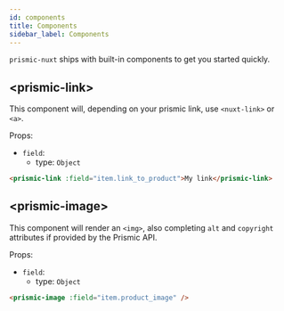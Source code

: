 ```yaml
---
id: components
title: Components
sidebar_label: Components
---
```


`prismic-nuxt` ships with built-in components to get you started quickly.

## &lt;prismic-link&gt;

This component will, depending on your prismic link, use `<nuxt-link>` or `<a>`.

Props:

- `field`:
  - type: `Object`

```html
<prismic-link :field="item.link_to_product">My link</prismic-link>
```

## &lt;prismic-image&gt;

This component will render an `<img>`, also completing `alt` and `copyright` attributes if provided by the Prismic API.

Props:
- `field`:
  - type: `Object`

```html
<prismic-image :field="item.product_image" />
```
